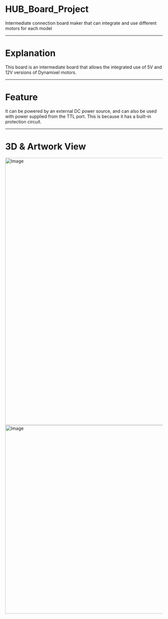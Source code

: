 # HUB_Board_Project
Intermediate connection board maker that can integrate and use different motors for each model

---
# Explanation
This board is an intermediate board that allows the integrated use of 5V and 12V versions of Dynamixel motors.

---
# Feature
It can be powered by an external DC power source, and can also be used with power supplied from the TTL port.
This is because it has a built-in protection circuit.

---
# 3D & Artwork View
<img width="892" height="856" alt="Image" src="https://github.com/user-attachments/assets/56d74605-8891-4c46-b565-79dfdc09cf94" />
<img width="1161" height="604" alt="Image" src="https://github.com/user-attachments/assets/46c44317-438b-470b-87af-f5d42bbdacf7" />
